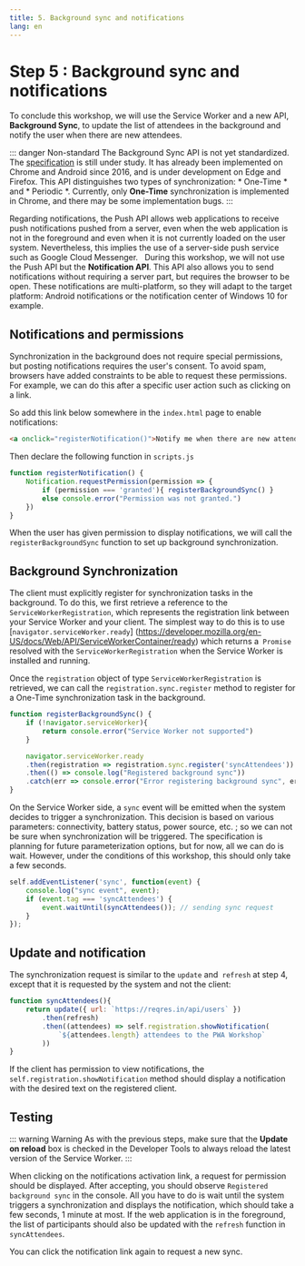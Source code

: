 ```yaml
---
title: 5. Background sync and notifications
lang: en
---
```


# Step 5 : Background sync and notifications

To conclude this workshop, we will use the Service Worker and a new API, **Background Sync**, to update the list of attendees in the background and notify the user when there are new attendees.

::: danger Non-standard
The Background Sync API is not yet standardized. The [specification](https://wicg.github.io/BackgroundSync/spec/) is still under study. It has already been implemented on Chrome and Android since 2016, and is under development on Edge and Firefox. This API distinguishes two types of synchronization: * One-Time * and * Periodic *. Currently, only **One-Time** synchronization is implemented in Chrome, and there may be some implementation bugs.
:::

Regarding notifications, the Push API allows web applications to receive push notifications pushed from a server, even when the web application is not in the foreground and even when it is not currently loaded on the user system. Nevertheless, this implies the use of a server-side push service such as Google Cloud Messenger.
 
During this workshop, we will not use the Push API but the **Notification API**. This API also allows you to send notifications without requiring a server part, but requires the browser to be open. These notifications are multi-platform, so they will adapt to the target platform: Android notifications or the notification center of Windows 10 for example.


## Notifications and permissions

Synchronization in the background does not require special permissions, but posting notifications requires the user's consent. To avoid spam, browsers have added constraints to be able to request these permissions. For example, we can do this after a specific user action such as clicking on a link.

So add this link below somewhere in the `index.html` page to enable notifications:

```html
<a onclick="registerNotification()">Notify me when there are new attendees</a>
```

Then declare the following function in `scripts.js`

```js
function registerNotification() {
	Notification.requestPermission(permission => {
		if (permission === 'granted'){ registerBackgroundSync() }
		else console.error("Permission was not granted.")
	})
}
```

When the user has given permission to display notifications, we will call the `registerBackgroundSync` function to set up background synchronization.

## Background Synchronization

The client must explicitly register for synchronization tasks in the background. To do this, we first retrieve a reference to the `ServiceWorkerRegistration`, which represents the registration link between your Service Worker and your client. The simplest way to do this is to use [`navigator.serviceWorker.ready`] (https://developer.mozilla.org/en-US/docs/Web/API/ServiceWorkerContainer/ready) which returns a` Promise` resolved with the `ServiceWorkerRegistration` when the Service Worker is installed and running.

Once the `registration` object of type `ServiceWorkerRegistration` is retrieved, we can call the `registration.sync.register` method to register for a One-Time synchronization task in the background.

```js
function registerBackgroundSync() {
    if (!navigator.serviceWorker){
        return console.error("Service Worker not supported")
    }

    navigator.serviceWorker.ready
    .then(registration => registration.sync.register('syncAttendees'))
    .then(() => console.log("Registered background sync"))
    .catch(err => console.error("Error registering background sync", err))
}
```

On the Service Worker side, a `sync` event will be emitted when the system decides to trigger a synchronization. This decision is based on various parameters: connectivity, battery status, power source, etc. ; so we can not be sure when synchronization will be triggered. The specification is planning for future parameterization options, but for now, all we can do is wait. However, under the conditions of this workshop, this should only take a few seconds.

```js
self.addEventListener('sync', function(event) {
	console.log("sync event", event);
    if (event.tag === 'syncAttendees') {
        event.waitUntil(syncAttendees()); // sending sync request
    }
});
```

## Update and notification

The synchronization request is similar to the `update` and` refresh` at step 4, except that it is requested by the system and not the client:

```js
function syncAttendees(){
	return update({ url: `https://reqres.in/api/users` })
    	.then(refresh)
    	.then((attendees) => self.registration.showNotification(
    		`${attendees.length} attendees to the PWA Workshop`
    	))
}
```

If the client has permission to view notifications, the `self.registration.showNotification` method should display a notification with the desired text on the registered client.

## Testing

::: warning Warning
As with the previous steps, make sure that the **Update on reload** box is checked in the Developer Tools to always reload the latest version of the Service Worker.
:::

When clicking on the notifications activation link, a request for permission should be displayed. After accepting, you should observe `Registered background sync` in the console. All you have to do is wait until the system triggers a synchronization and displays the notification, which should take a few seconds, 1 minute at most. If the web application is in the foreground, the list of participants should also be updated with the `refresh` function in` syncAttendees`.

You can click the notification link again to request a new sync.